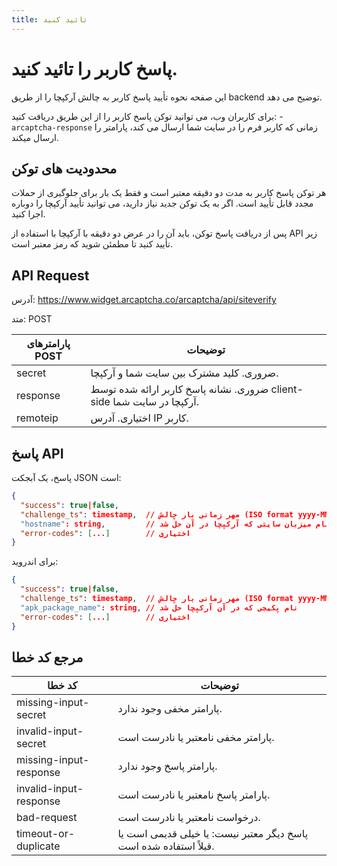 ```yaml
---
title: تائید کنید
---
```



# پاسخ کاربر را تائید کنید.

این صفحه نحوه تأیید پاسخ کاربر به چالش آرکپچا را از طریق backend توضیح می دهد.

برای کاربران وب، می توانید توکن پاسخ کاربر را از این طریق دریافت کنید:
-`arcaptcha-response` زمانی که کاربر فرم را در سایت شما ارسال می کند، پارامتر را ارسال میکند.

## محدودیت های توکن

هر توکن پاسخ کاربر به مدت دو دقیقه معتبر است و فقط یک بار برای جلوگیری از حملات مجدد قابل تأیید است. اگر به یک توکن جدید نیاز دارید، می توانید تأیید آرکپچا را دوباره اجرا کنید.

پس از دریافت پاسخ توکن، باید آن را در عرض دو دقیقه با آرکپچا با استفاده از API زیر تأیید کنید تا مطمئن شوید که رمز معتبر است.

## API Request

آدرس: https://www.widget.arcaptcha.co/arcaptcha/api/siteverify 

متد: POST

| پارامترهای  POST | توضیحات                                                                                       |
| -------------- | ------------------------------------------------------------------------------------------------- |
| secret         | ضروری. کلید مشترک بین سایت شما و آرکپچا.|
| response       | ضروری. نشانه پاسخ کاربر ارائه شده توسط client-side آرکپچا در سایت شما. |
| remoteip       | اختیاری. آدرس IP کاربر.|

## پاسخ API

پاسخ، یک آبجکت JSON است:

```json
{
  "success": true|false,
  "challenge_ts": timestamp,  // مهر زمانی بار چالش (ISO format yyyy-MM-dd'T'HH:mm:ssZZ)
  "hostname": string,         // نام میزبان سایتی که آرکپچا در آن حل شد
  "error-codes": [...]        // اختیاری
}
```

برای اندروید:

```json
{
  "success": true|false,
  "challenge_ts": timestamp,  // مهر زمانی بار چالش (ISO format yyyy-MM-dd'T'HH:mm:ssZZ)
  "apk_package_name": string, // نام پکیجی که در آن آرکپچا حل شد
  "error-codes": [...]        // اختیاری
}

```

## مرجع کد خطا

| کد خطا   | توضیحات                                                              |
| ---------------------- | ------------------------------------------------------------------------------- |
| missing-input-secret   | پارامتر مخفی وجود ندارد.  |
| invalid-input-secret   | پارامتر مخفی نامعتبر یا نادرست است. |
| missing-input-response | پارامتر پاسخ وجود ندارد.  |
| invalid-input-response | پارامتر پاسخ نامعتبر یا نادرست است.   |
| bad-request            | درخواست نامعتبر یا نادرست است. |
| timeout-or-duplicate   | پاسخ دیگر معتبر نیست: یا خیلی قدیمی است یا قبلاً استفاده شده است. |
